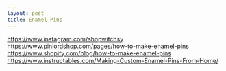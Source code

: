 ```yaml
---
layout: post
title: Enamel Pins
---
```


<https://www.instagram.com/shopwitchsy>
<https://www.pinlordshop.com/pages/how-to-make-enamel-pins>
<https://www.shopify.com/blog/how-to-make-enamel-pins>
<https://www.instructables.com/Making-Custom-Enamel-Pins-From-Home/>
